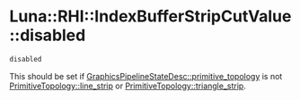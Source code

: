 # Luna::RHI::IndexBufferStripCutValue::disabled

```c++
disabled
```

This should be set if [GraphicsPipelineStateDesc::primitive_topology](struct_luna_1_1_r_h_i_1_1_graphics_pipeline_state_desc_1ad17233c42429f8e9367f7b3b29e2e98a.md) is not [PrimitiveTopology::line_strip](group___r_h_i_1gga04e2e034a02712bbeb2937de1f8c333fa7441cbdc45313ce65d3606b1d6e403dd.md) or [PrimitiveTopology::triangle_strip](group___r_h_i_1gga04e2e034a02712bbeb2937de1f8c333fa01edf5f1ae6135daec55d230c83d3885.md). 

